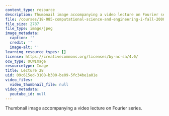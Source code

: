 ```yaml
---
content_type: resource
description: Thumbnail image accompanying a video lecture on Fourier series.
file: /courses/18-085-computational-science-and-engineering-i-fall-2008/09c615ed3108b300be095fc34be1a01e_28.jpg
file_size: 2787
file_type: image/jpeg
image_metadata:
  caption: ''
  credit: ''
  image-alt: ''
learning_resource_types: []
license: https://creativecommons.org/licenses/by-nc-sa/4.0/
ocw_type: OCWImage
resourcetype: Image
title: Lecture 28
uid: 09c615ed-3108-b300-be09-5fc34be1a01e
video_files:
  video_thumbnail_file: null
video_metadata:
  youtube_id: null
---
```

Thumbnail image accompanying a video lecture on Fourier series.